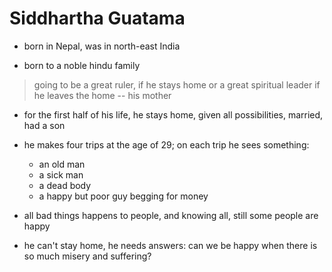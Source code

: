 # Siddhartha Guatama

- born in Nepal, was in north-east India

- born to a noble hindu family

> going to be a great ruler, if he stays home or a great spiritual leader if he
> leaves the home -- his mother

- for the first half of his life, he stays home, given all possibilities, married, had a son

- he makes four trips at the age of 29; on each trip he sees something:
  - an old man
  - a sick man
  - a dead body
  - a happy but poor guy begging for money

- all bad things happens to people, and knowing all, still some people are happy

- he can't stay home, he needs answers: can we be happy when there is so much misery and suffering?

